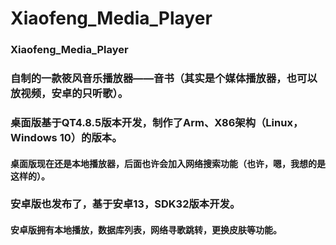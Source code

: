 # Xiaofeng_Media_Player
### Xiaofeng_Media_Player  
### 自制的一款筱风音乐播放器——音书（其实是个媒体播放器，也可以放视频，安卓的只听歌）。  
### 桌面版基于QT4.8.5版本开发，制作了Arm、X86架构（Linux，Windows 10）的版本。  
#### 桌面版现在还是本地播放器，后面也许会加入网络搜索功能（也许，嗯，我想的是这样的）。 
### 安卓版也发布了，基于安卓13，SDK32版本开发。  
#### 安卓版拥有本地播放，数据库列表，网络寻歌跳转，更换皮肤等功能。
